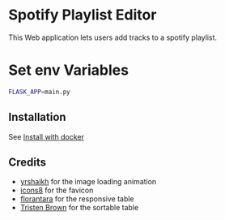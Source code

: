 # Spotify Playlist Editor

This Web application lets users add tracks to a spotify playlist. 

# Set env Variables

```bash
FLASK_APP=main.py
```


## Installation

See [Install with docker](/docker)


## Credits

+ [yrshaikh](https://jsfiddle.net/yrshaikh/241kvhjo/?utm_source=website&utm_medium=embed&utm_campaign=241kvhjo) for the image loading animation
+ [icons8](https://icons8.com/) for the favicon
+ [florantara](https://codepen.io/florantara/pen/dROvdb) for the responsive table
+ [Tristen Brown](https://github.com/tristen/tablesort/) for the sortable table

